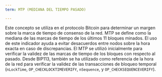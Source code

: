 ```yaml
---
term: MTP (MEDIANA DEL TIEMPO PASADO)

---
```

Este concepto se utiliza en el protocolo Bitcoin para determinar un margen sobre la marca de tiempo de consenso de la red. MTP se define como la mediana de las marcas de tiempo de los últimos 11 bloques minados. El uso de este indicador ayuda a evitar desacuerdos entre nodos sobre la hora exacta en caso de discrepancias. El MTP se utilizó inicialmente para verificar la validez de las marcas de tiempo de los bloques con respecto al pasado. Desde BIP113, también se ha utilizado como referencia de la hora de la red para verificar la validez de las transacciones de bloqueo temporal (`nLockTime`, `OP_CHECKLOCKTIMEVERIFY`, `nSequence`, y `OP_CHECKSEQUENCEVERIFY`).